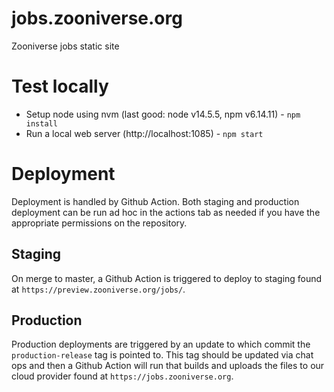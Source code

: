 # jobs.zooniverse.org
Zooniverse jobs static site

# Test locally
+ Setup node using nvm (last good: node v14.5.5, npm v6.14.11) - `npm install`
+ Run a local web server (http://localhost:1085) - `npm start`

# Deployment

Deployment is handled by Github Action. Both staging and production deployment can be run ad hoc in the actions tab as needed if you have the appropriate permissions on the repository.

## Staging

On merge to master, a Github Action is triggered to deploy to staging found at `https://preview.zooniverse.org/jobs/`.

## Production

Production deployments are triggered by an update to which commit the `production-release` tag is pointed to. This tag should be updated via chat ops and then a Github Action will run that builds and uploads the files to our cloud provider found at `https://jobs.zooniverse.org`.